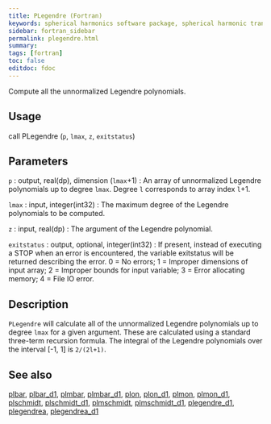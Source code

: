 ```yaml
---
title: PLegendre (Fortran)
keywords: spherical harmonics software package, spherical harmonic transform, legendre functions, multitaper spectral analysis, fortran, Python, gravity, magnetic field
sidebar: fortran_sidebar
permalink: plegendre.html
summary:
tags: [fortran]
toc: false
editdoc: fdoc
---
```


Compute all the unnormalized Legendre polynomials.

## Usage

call PLegendre (`p`, `lmax`, `z`, `exitstatus`)

## Parameters

`p` : output, real(dp), dimension (`lmax`+1)
:   An array of unnormalized Legendre polynomials up to degree `lmax`. Degree `l` corresponds to array index `l`+1.

`lmax` : input, integer(int32)
:   The maximum degree of the Legendre polynomials to be computed.

`z` : input, real(dp)
:   The argument of the Legendre polynomial.

`exitstatus` : output, optional, integer(int32)
:   If present, instead of executing a STOP when an error is encountered, the variable exitstatus will be returned describing the error. 0 = No errors; 1 = Improper dimensions of input array; 2 = Improper bounds for input variable; 3 = Error allocating memory; 4 = File IO error.

## Description

`PLegendre` will calculate all of the unnormalized Legendre polynomials up to degree `lmax` for a given argument. These are calculated using a standard three-term recursion formula. The integral of the Legendre polynomials over the interval [-1, 1] is `2/(2l+1)`.

## See also

[plbar](plbar.html), [plbar_d1](plbar_d1.html), [plmbar](plmbar.html), [plmbar_d1](plmbar_d1.html), [plon](plon.html), [plon_d1](plon_d1.html), [plmon](plmon.html), [plmon_d1](plmon_d1.html), [plschmidt](plschmidt.html), [plschmidt_d1](plschmidt_d1.html), [plmschmidt](plmschmidt.html), [plmschmidt_d1](plmschmidt_d1.html), [plegendre_d1](plegendre_d1.html), [plegendrea](plegendrea.html), [plegendrea_d1](plegendrea_d1.html)
